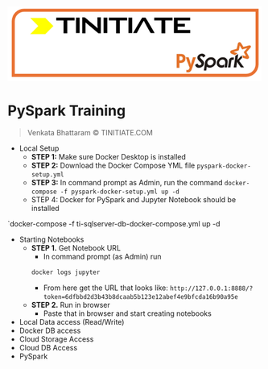 ![Pyspark Tinitiate Image](tinitiate-pyspark.png)
# PySpark Training
> Venkata Bhattaram &copy; TINITIATE.COM

* Local Setup
  * **STEP 1:** Make sure Docker Desktop is installed
  * **STEP 2:** Download the Docker Compose YML file `pyspark-docker-setup.yml`
  * **STEP 3:** In command prompt as Admin, run the command `docker-compose -f pyspark-docker-setup.yml up -d`
  * STEP 4: Docker for PySpark and Jupyter Notebook should be installed

`docker-compose -f ti-sqlserver-db-docker-compose.yml up -d
* Starting Notebooks
  * **STEP 1.** Get Notebook URL
    * In command prompt (as Admin) run
    ```bash
    docker logs jupyter
    ```
    * From here get the URL that looks like:
    `http://127.0.0.1:8888/?token=6dfbbd2d3b43b8dcaab5b123e12abef4e9bfcda16b90a95e`    
  * **STEP 2.** Run in browser
    * Paste that in browser and start creating notebooks
* Local Data access (Read/Write)
* Docker DB access
* Cloud Storage Access
* Cloud DB Access
* PySpark
